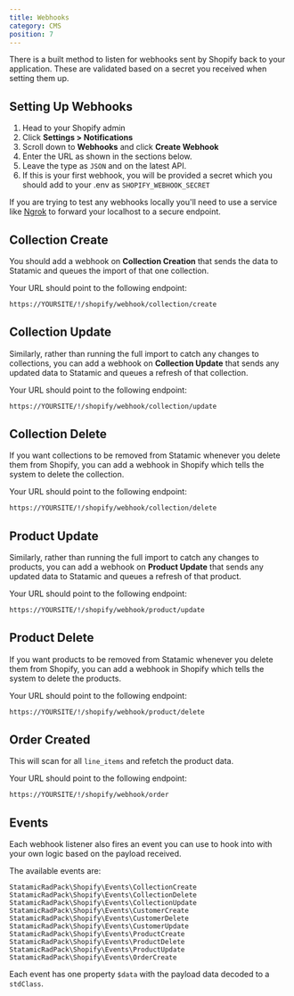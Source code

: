 ```yaml
---
title: Webhooks
category: CMS
position: 7
---
```


There is a built method to listen for webhooks sent by Shopify back to your application. These are validated based on a secret you received when setting them up.

## Setting Up Webhooks

1. Head to your Shopify admin
2. Click **Settings > Notifications**
3. Scroll down to **Webhooks** and click **Create Webhook**
4. Enter the URL as shown in the sections below.
5. Leave the type as `JSON` and on the latest API.
6. If this is your first webhook, you will be provided a secret which you should add to your .env as `SHOPIFY_WEBHOOK_SECRET`

<alert type="info">

If you are trying to test any webhooks locally you'll need to use a service like [Ngrok](https://ngrok.com/) to forward your localhost to a secure endpoint.

</alert>

## Collection Create

You should add a webhook on **Collection Creation** that sends the data to Statamic and queues the import of that one collection.

Your URL should point to the following endpoint:

```bash
https://YOURSITE/!/shopify/webhook/collection/create
```

## Collection Update

Similarly, rather than running the full import to catch any changes to collections, you can add a webhook on **Collection Update** that sends any updated data to Statamic and queues a refresh of that collection.

Your URL should point to the following endpoint:

```bash
https://YOURSITE/!/shopify/webhook/collection/update
```

## Collection Delete

If you want collections to be removed from Statamic whenever you delete them from Shopify, you can add a webhook in Shopify which tells the system to delete the collection.

Your URL should point to the following endpoint:

```bash
https://YOURSITE/!/shopify/webhook/collection/delete
```


## Product Update

Similarly, rather than running the full import to catch any changes to products, you can add a webhook on **Product Update** that sends any updated data to Statamic and queues a refresh of that product.

Your URL should point to the following endpoint:

```bash
https://YOURSITE/!/shopify/webhook/product/update
```

## Product Delete

If you want products to be removed from Statamic whenever you delete them from Shopify, you can add a webhook in Shopify which tells the system to delete the products.

Your URL should point to the following endpoint:

```bash
https://YOURSITE/!/shopify/webhook/product/delete
```

## Order Created

This will scan for all `line_items` and refetch the product data.

Your URL should point to the following endpoint:

```bash
https://YOURSITE/!/shopify/webhook/order
```

## Events

Each webhook listener also fires an event you can use to hook into with your own logic based on the payload received.

The available events are:

```
StatamicRadPack\Shopify\Events\CollectionCreate
StatamicRadPack\Shopify\Events\CollectionDelete
StatamicRadPack\Shopify\Events\CollectionUpdate
StatamicRadPack\Shopify\Events\CustomerCreate
StatamicRadPack\Shopify\Events\CustomerDelete
StatamicRadPack\Shopify\Events\CustomerUpdate
StatamicRadPack\Shopify\Events\ProductCreate
StatamicRadPack\Shopify\Events\ProductDelete
StatamicRadPack\Shopify\Events\ProductUpdate
StatamicRadPack\Shopify\Events\OrderCreate
```

Each event has one property `$data` with the payload data decoded to a `stdClass`.


